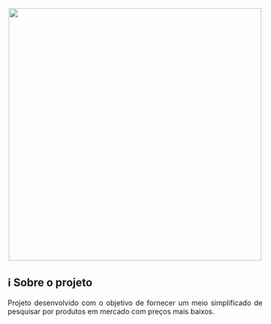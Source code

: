 <p align="center"><a href="image" target="_blank"><img width="500"src="https://i.imgur.com/erzGPxY.png"></a></p>

## ℹ️ Sobre o projeto
<p align="justify">Projeto desenvolvido com o objetivo de fornecer um meio simplificado de pesquisar por produtos em mercado com preços mais baixos.</p>
<br>